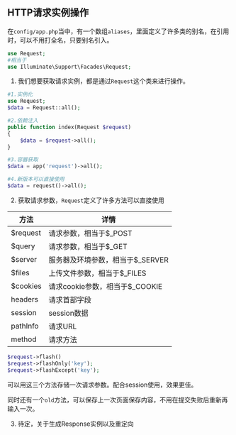 ## HTTP请求实例操作
在`config/app.php`当中，有一个数组`aliases`，里面定义了许多类的别名，在引用时，可以不用打全名，只要别名引入。
```php
use Request;
#相当于
use Illuminate\Support\Facades\Request;
```

1. 我们想要获取请求实例，都是通过`Request`这个类来进行操作。
```php
#1.实例化
use Request;
$data = Request::all();

#2.依赖注入
public function index(Request $request)
{
    $data = $request->all();
}

#3.容器获取 
$data = app('request')->all();

#4.新版本可以直接使用
$data = request()->all();
```

2. 获取请求参数，`Request`定义了许多方法可以直接使用

| 方法 | 详情
| --- | ---
| $request | 请求参数，相当于$_POST
| $query | 请求参数，相当于$_GET
| $server | 服务器及环境参数，相当于$_SERVER
| $files | 上传文件参数，相当于$_FILES
| $cookies | 请求cookie参数，相当于$_COOKIE
| headers | 请求首部字段
| session | session数据
| pathInfo | 请求URL
| method | 请求方法

```php
$request->flash()
$request->flashOnly('key');
$request->flashExcept('key');
```
可以用这三个方法存储一次请求参数。配合session使用，效果更佳。

同时还有一个`old`方法，可以保存上一次页面保存内容，不用在提交失败后重新再输入一次。

3. 待定，关于生成Response实例以及重定向




